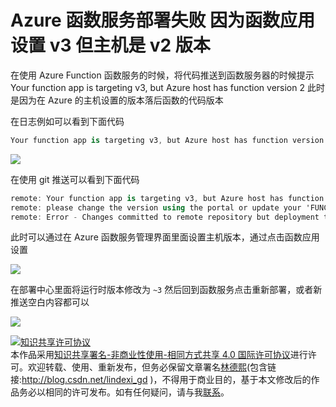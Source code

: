 
# Azure 函数服务部署失败 因为函数应用设置 v3 但主机是 v2 版本

在使用 Azure Function 函数服务的时候，将代码推送到函数服务器的时候提示 Your function app is targeting v3, but Azure host has function version 2 此时是因为在 Azure 的主机设置的版本落后函数的代码版本

<!--more-->


<!-- CreateTime:5/13/2020 8:54:17 AM -->



在日志例如可以看到下面代码

```csharp
Your function app is targeting v3, but Azure host has function version ~2, \nplease change the version using the portal or update your 'FUNCTIONS_EXTENSION_VERSION' appsetting and retry
```

<!-- ![](image/Azure 函数服务部署失败 因为函数应用设置 v3 但主机是 v2 版本/Azure 函数服务部署失败 因为函数应用设置 v3 但主机是 v2 版本0.png) -->

![](http://image.acmx.xyz/lindexi%2F2020513855502953.jpg)

在使用 git 推送可以看到下面代码

```csharp
remote: Your function app is targeting v3, but Azure host has function version ~2,
remote: please change the version using the portal or update your 'FUNCTIONS_EXTENSION_VERSION' appsetting and retry
remote: Error - Changes committed to remote repository but deployment to website failed.

```

此时可以通过在 Azure 函数服务管理界面里面设置主机版本，通过点击函数应用设置

<!-- ![](image/Azure 函数服务部署失败 因为函数应用设置 v3 但主机是 v2 版本/Azure 函数服务部署失败 因为函数应用设置 v3 但主机是 v2 版本1.png) -->

![](http://image.acmx.xyz/lindexi%2F2020513856297924.jpg)

在部署中心里面将运行时版本修改为 `~3` 然后回到函数服务点击重新部署，或者新推送空白内容都可以

<!-- ![](image/Azure 函数服务部署失败 因为函数应用设置 v3 但主机是 v2 版本/Azure 函数服务部署失败 因为函数应用设置 v3 但主机是 v2 版本2.png) -->

![](http://image.acmx.xyz/lindexi%2F2020513857115882.jpg)





<a rel="license" href="http://creativecommons.org/licenses/by-nc-sa/4.0/"><img alt="知识共享许可协议" style="border-width:0" src="https://licensebuttons.net/l/by-nc-sa/4.0/88x31.png" /></a><br />本作品采用<a rel="license" href="http://creativecommons.org/licenses/by-nc-sa/4.0/">知识共享署名-非商业性使用-相同方式共享 4.0 国际许可协议</a>进行许可。欢迎转载、使用、重新发布，但务必保留文章署名[林德熙](http://blog.csdn.net/lindexi_gd)(包含链接:http://blog.csdn.net/lindexi_gd )，不得用于商业目的，基于本文修改后的作品务必以相同的许可发布。如有任何疑问，请与我[联系](mailto:lindexi_gd@163.com)。